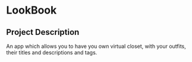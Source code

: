 # LookBook
## Project Description
An app which allows you to have you own virtual closet, with your outfits, their titles and descriptions and tags.
